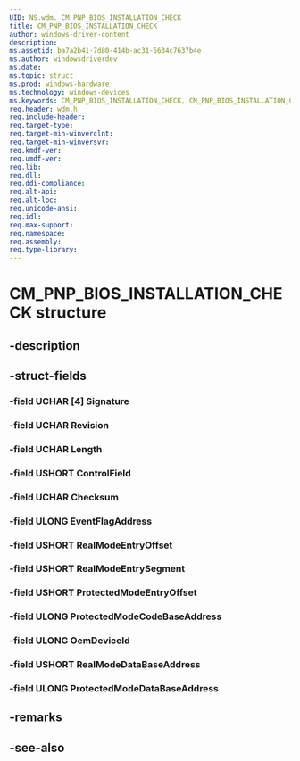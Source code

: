 ```yaml
---
UID: NS.wdm._CM_PNP_BIOS_INSTALLATION_CHECK
title: CM_PNP_BIOS_INSTALLATION_CHECK
author: windows-driver-content
description: 
ms.assetid: ba7a2b41-7d80-414b-ac31-5634c7637b4e
ms.author: windowsdriverdev
ms.date: 
ms.topic: struct
ms.prod: windows-hardware
ms.technology: windows-devices
ms.keywords: CM_PNP_BIOS_INSTALLATION_CHECK, CM_PNP_BIOS_INSTALLATION_CHECK, *PCM_PNP_BIOS_INSTALLATION_CHECK
req.header: wdm.h
req.include-header:
req.target-type:
req.target-min-winverclnt:
req.target-min-winversvr:
req.kmdf-ver:
req.umdf-ver:
req.lib:
req.dll:
req.ddi-compliance:
req.alt-api:
req.alt-loc:
req.unicode-ansi:
req.idl:
req.max-support:
req.namespace:
req.assembly:
req.type-library:
---
```


# CM_PNP_BIOS_INSTALLATION_CHECK structure

## -description



## -struct-fields

### -field UCHAR [4] Signature			
 	
### -field UCHAR Revision			
 	
### -field UCHAR Length			
 	
### -field USHORT ControlField			
 	
### -field UCHAR Checksum			
 	
### -field ULONG EventFlagAddress			
 	
### -field USHORT RealModeEntryOffset			
 	
### -field USHORT RealModeEntrySegment			
 	
### -field USHORT ProtectedModeEntryOffset			
 	
### -field ULONG ProtectedModeCodeBaseAddress			
 	
### -field ULONG OemDeviceId			
 	
### -field USHORT RealModeDataBaseAddress			
 	
### -field ULONG ProtectedModeDataBaseAddress			
 	
## -remarks

## -see-also